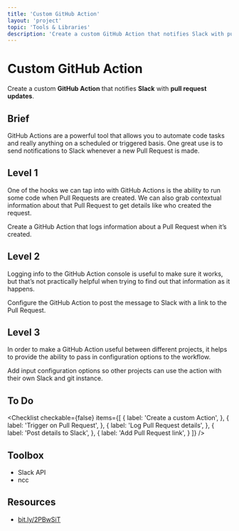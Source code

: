 ```yaml
---
title: 'Custom GitHub Action'
layout: 'project'
topic: 'Tools & Libraries'
description: 'Create a custom GitHub Action that notifies Slack with pull request updates.'
---
```




<ProjectHeader>

# Custom GitHub Action

Create a custom <strong className="color-blue">GitHub Action</strong> that notifies <strong className="color-purple">Slack</strong> with <strong className="color-purple">pull request updates</strong>.

</ProjectHeader>

<ProjectContent>

## Brief

GitHub Actions are a powerful tool that allows you to automate code tasks and really anything on a scheduled or triggered basis. One great use is to send notifications to Slack whenever a new Pull Request is made.

## Level 1

One of the hooks we can tap into with GitHub Actions is the ability to run some code when Pull Requests are created. We can also grab contextual information about that Pull Request to get details like who created the request.

Create a GitHub Action that logs information about a Pull Request when it’s created.

<LoginRequired>

## Level 2

Logging info to the GitHub Action console is useful to make sure it works, but that’s not practically helpful when trying to find out that information as it happens.

Configure the GitHub Action to post the message to Slack with a link to the Pull Request.

## Level 3

In order to make a GitHub Action useful between different projects, it helps to provide the ability to pass in configuration options to the workflow.

Add input configuration options so other projects can use the action with their own Slack and git instance.

</LoginRequired>

</ProjectContent>

<ProjectSidebar>

## To Do

<Checklist checkable={false} items={[
  {
    label: 'Create a custom Action',
  },
  {
    label: 'Trigger on Pull Request',
  },
  {
    label: 'Log Pull Request details',
  },
  {
    label: 'Post details to Slack',
  },
  {
    label: 'Add Pull Request link',
  }
]} />

## Toolbox
- Slack API
- ncc

## Resources
- [bit.ly/2PBwSiT](https://bit.ly/2PBwSiT)

</ProjectSidebar>